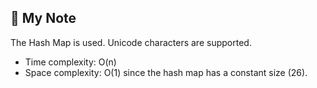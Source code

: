 ## 📝 My Note

The Hash Map is used. Unicode characters are supported.

* Time complexity: O(n)
* Space complexity: O(1) since the hash map has a constant size (26).
